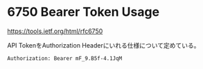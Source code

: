 # 6750 Bearer Token Usage

https://tools.ietf.org/html/rfc6750

API TokenをAuthorization Headerにいれる仕様について定めている。

```text
Authorization: Bearer mF_9.B5f-4.1JqM
```
